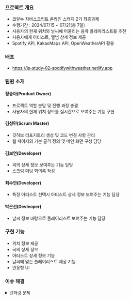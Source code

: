 ### 프로젝트 개요
- 코알누 자바스크립트 온라인 스터디 2기 최종과제  
- 수행기간 : 2024/07/15 ~ 07/21(총 7일)
- 사용자의 현재 위치와 날씨에 어울리는 음악 플레이리스트를 추천
- 사용자에게 아티스트, 앨범 상세 정보 제공
- Spotify API, KakaoMaps API, OpenWeatherAPI 활용

### 배포
- https://js-study-02-spotifywithweather.netlify.app


### 팀원 소개 
#### 정승아(Product Owner)
- 프로젝트 역할 분담 및 진행 과정 총괄
- 사용자의 현재 위치 정보를 실시간으로 보여주는 기능 구현
#### 김성민(Scrum Master)
- 깃허브 리포지토리 생성 및 코드 변경 사항 관리
- 웹 페이지의 기본 골격 정의 및 메인 화면 구성 담당
#### 김보연(Developer)
- 곡의 상세 정보 보여주는 기능 담당
- 스크럼 미팅 회의록 작성
#### 최수안(Developer)
- 특정 아티스트 선택시 아티스트 상세 정보 보여주는 기능 담당
#### 박은선(Devleoper)
- 날씨 정보 바탕으로 플레이리스트 보여주는 기능 담당

### 구현 기능
- 위치 정보 제공
- 곡의 상세 정보
- 아티스트 상세 정보 기능
- 날씨에 맞는 플레이리스트 제공 기능
- 반응형 UI


### 이슈 해결
<details>
<summary>렌더링 문제 </summary>
- 이슈 설명 : 검색 후 다시 검색 기능 실행시 '곡'정보 화면 렌더링이 제대로 되지 않음</br>
- 원인 : trackCountSearchJS 변수가 이전 검색 결과로 인해 초기화되지 않아서 발생</br>
- 해결 : renderSearchResult 함수에서 각 검색 결과를 렌더링하기 전에 trackCountSearchJS를 초기화</br>

```javascript
trackCountSearchJS = 0;
```
</details>


